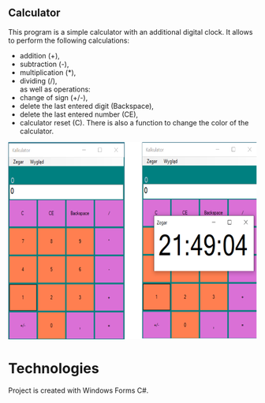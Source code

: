 ## Calculator

This program is a simple calculator with an additional digital clock.
It allows to perform the following calculations:
 - addition (+),
 - subtraction (-),
 - multiplication (*),
 - dividing (/),  
as well as operations:
 - change of sign (+/-),
 - delete the last entered digit (Backspace),
 - delete the last entered number (CE),
 - calculator reset (C).
There is also a function to change the color of the calculator.

<img src="https://github.com/ojanczewska/Calculator/blob/master/Calculator/Calculator/img/image.png" alt="alt text" width="550" height="400">

# Technologies
Project is created with Windows Forms C#.




